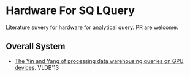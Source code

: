 # Hardware For SQ LQuery
Literature suvery for hardware for analytical query. PR are welcome.

## Overall System

* [The Yin and Yang of processing data warehousing queries on GPU devices](http://web.cse.ohio-state.edu/hpcs/WWW/HTML/publications/papers/TR-13-2.pdf). VLDB'13


